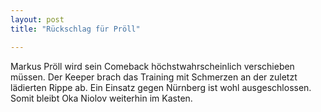 ```yaml
---
layout: post
title: "Rückschlag für Pröll"

---
```


Markus Pröll wird sein Comeback höchstwahrscheinlich verschieben müssen. Der Keeper brach das Training mit Schmerzen an der zuletzt lädierten Rippe ab. Ein Einsatz gegen Nürnberg ist wohl ausgeschlossen. Somit bleibt Oka Niolov weiterhin im Kasten.


